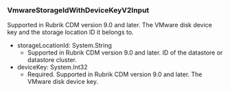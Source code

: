 ### VmwareStorageIdWithDeviceKeyV2Input
Supported in Rubrik CDM version 9.0 and later. The VMware disk device key and the storage location ID it belongs to.

- storageLocationId: System.String
  - Supported in Rubrik CDM version 9.0 and later. ID of the datastore or datastore cluster.
- deviceKey: System.Int32
  - Required. Supported in Rubrik CDM version 9.0 and later. The VMware disk device key.
